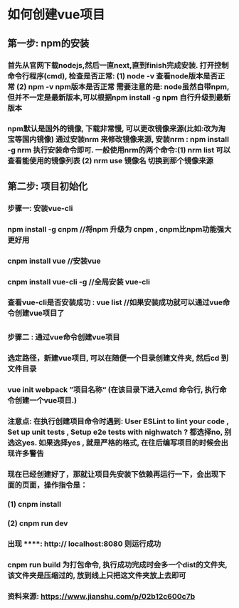 # 如何创建vue项目
## 第一步: npm的安装
### 首先从官网下载nodejs,然后一直next,直到finish完成安装. 打开控制命令行程序(cmd), 检查是否正常: (1) node -v 查看node版本是否正常 (2) npm -v npm版本是否正常  需要注意的是: node虽然自带npm,但并不一定是最新版本,可以根据npm install -g npm 自行升级到最新版本
### npm默认是国外的镜像, 下载非常慢, 可以更改镜像来源(比如:改为淘宝等国内镜像) 通过安装nrm 来修改镜像来源, 安装nrm : npm install -g nrm 执行安装命令即可. 一般使用nrm的两个命令:(1) nrm list 可以查看能使用的镜像列表 (2) nrm use 镜像名 切换到那个镜像来源
## 第二步: 项目初始化
### 步骤一: 安装vue-cli
### npm install -g cnpm  //将npm 升级为 cnpm , cnpm比npm功能强大更好用 
### cnpm install vue //安装vue
### cnpm install vue-cli -g      //全局安装 vue-cli  
### 查看vue-cli是否安装成功 : vue list  //如果安装成功就可以通过vue命令创建vue项目了
## 
### 步骤二 : 通过vue命令创建vue项目
### 选定路径，新建vue项目, 可以在随便一个目录创建文件夹, 然后cd 到文件目录
### vue init webpack  ”项目名称“  (在该目录下进入cmd 命令行, 执行命令创建一个vue项目.)
### 注意点: 在执行创建项目命令时遇到: User ESLint to lint your code , Set up unit tests , Setup e2e tests with nighwatch ? 都选择no, 别选这yes. 如果选择yes , 就是严格的格式, 在往后编写项目的时候会出现许多警告

### 现在已经创建好了，那就让项目先安装下依赖再运行一下，会出现下面的页面，操作指令是：
### (1) cnpm install 
### (2) cnpm run dev
### 出现 ****: http:// localhost:8080 则运行成功
### cnpm run build 为打包命令, 执行成功完成时会多一个dist的文件夹, 该文件夹是压缩过的, 放到线上只把这文件夹放上去即可


### 资料来源: https://www.jianshu.com/p/02b12c600c7b
